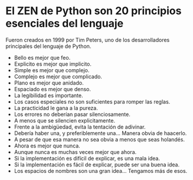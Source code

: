 # El ZEN de Python son 20 principios esenciales del lenguaje

Fueron creados en 1999 por Tim Peters, uno de los desarrolladores principales del lenguaje de Python.

+ Bello es mejor que feo.
+ Explicito es mejor que implicito.
+ Simple es mejor que complejo.
+ Complejo es mejor que complicado.
+ Plano es mejor que anidado.
+ Espaciado es mejor que denso.
+ La legibilidad es importante.
+ Los casos especiales no son suficientes para romper las reglas.
+ La practicidad le gana a la pureza.
+ Los errores no deberían pasar silenciosamente.
+ A menos que se silencien explicitamente.
+ Frente a la ambigüedad, evita la tentación de adivinar.
+ Debería haber una, y preferiblemente una... Manera obvia de haacerlo.
+ A pesar de que esa manera no sea obvia a menos que seas holandés.
+ Ahora es mejor que nunca.
+ Aunque nunca es muchas veces mejor que ahora.
+ Si la implementación es difícil de explicar, es una mala idea.
+ Si la implementación es fácil de explicar, puede ser una buena idea.
+ Los espacios de nombres son una gran idea... Tengamos más de esos.